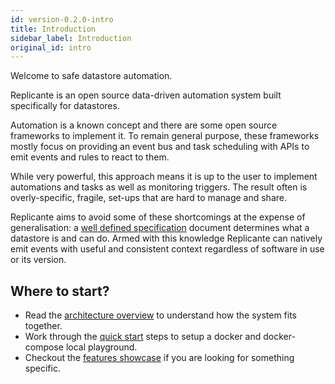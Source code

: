 ```yaml
---
id: version-0.2.0-intro
title: Introduction
sidebar_label: Introduction
original_id: intro
---
```


Welcome to safe datastore automation.

Replicante is an open source data-driven automation system built specifically for datastores.

Automation is a known concept and there are some open source frameworks to implement it.
To remain general purpose, these frameworks mostly focus on providing an event bus and task
scheduling with APIs to emit events and rules to react to them.

While very powerful, this approach means it is up to the user to implement automations and tasks
as well as monitoring triggers.
The result often is overly-specific, fragile, set-ups that are hard to manage and share.

Replicante aims to avoid some of these shortcomings at the expense of generalisation:
a [well defined specification](https://www.replicante.io/docs/specs/docs/intro/) document determines
what a datastore is and can do.
Armed with this knowledge Replicante can natively emit events with useful and consistent context
regardless of software in use or its version.


## Where to start?

  * Read the [architecture overview](architecture.md) to understand how the system fits together.
  * Work through the [quick start](quick-start.md) steps to setup a docker and docker-compose local playground.
  * Checkout the [features showcase](features.md) if you are looking for something specific.
